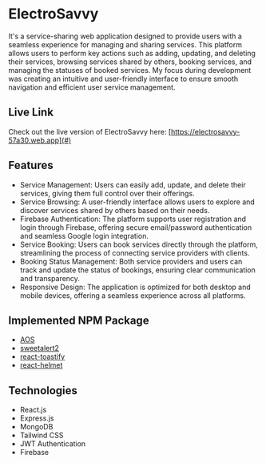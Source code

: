 
# ElectroSavvy

It's a service-sharing web application designed to provide users with a seamless experience for managing and sharing services. This platform allows users to perform key actions such as adding, updating, and deleting their services, browsing services shared by others, booking services, and managing the statuses of booked services. My focus during development was creating an intuitive and user-friendly interface to ensure smooth navigation and efficient user service management.

## Live Link
Check out the live version of ElectroSavvy here: [https://electrosavvy-57a30.web.app](#)

## Features

- Service Management: Users can easily add, update, and delete their services, giving them full control over their offerings.
- Service Browsing: A user-friendly interface allows users to explore and discover services shared by others based on their needs.
- Firebase Authentication: The platform supports user registration and login through Firebase, offering secure email/password authentication and seamless Google login integration.
- Service Booking: Users can book services directly through the platform, streamlining the process of connecting service providers with clients.
- Booking Status Management: Both service providers and users can track and update the status of bookings, ensuring clear communication and transparency.
- Responsive Design: The application is optimized for both desktop and mobile devices, offering a seamless experience across all platforms.


## Implemented NPM Package

- [AOS](https://www.npmjs.com/package/aos)
- [sweetalert2](https://www.npmjs.com/package/sweetalert2)
- [react-toastify](https://www.npmjs.com/package/react-toastify)
- [react-helmet](https://www.npmjs.com/package/react-helmet)

## Technologies
- React.js
- Express.js
- MongoDB
- Tailwind CSS
- JWT Authentication
- Firebase
